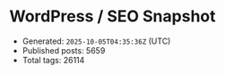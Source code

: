 # WordPress / SEO Snapshot

- Generated: `2025-10-05T04:35:36Z` (UTC)
- Published posts: 5659
- Total tags: 26114
